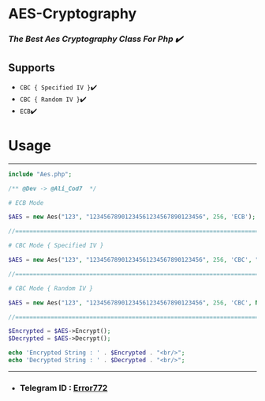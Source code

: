 # AES-Cryptography #
### *The Best Aes Cryptography Class For Php ✔️*

## Supports

- `CBC { Specified IV }`✔️
- `CBC { Random IV }`✔️
- `ECB`✔️


# **Usage** #
---
```php
include "Aes.php";

/** @Dev -> @Ali_Cod7  */

# ECB Mode

$AES = new Aes("123", "12345678901234561234567890123456", 256, 'ECB');

//=================================================================================================\\

# CBC Mode { Specified IV }

$AES = new Aes("123", "12345678901234561234567890123456", 256, 'CBC', "1234567891234567");

//=================================================================================================\\

# CBC Mode { Random IV }

$AES = new Aes("123", "12345678901234561234567890123456", 256, 'CBC', Null);

//=================================================================================================\\

$Encrypted = $AES->Encrypt();
$Decrypted = $AES->Decrypt();

echo 'Encrypted String : ' . $Encrypted . "<br/>";
echo 'Decrypted String : ' . $Decrypted . "<br/>";

```
---

- ### **Telegram ID : [Error772](https://T.me/Error772)**
